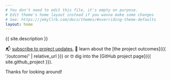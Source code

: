 ```yaml
---
# You don't need to edit this file, it's empty on purpose.
# Edit theme's home layout instead if you wanna make some changes
# See: https://jekyllrb.com/docs/themes/#overriding-theme-defaults
layout: home
---
```


{{ site.description }}

📬 [subscribe to project updates](#subscribe), 👀 learn about the [the project outcomes]({{ '/outcome/' | relative_url }}) or 🤓 dig into the [GitHub project page]({{ site.github_project }}).

Thanks for looking around!
